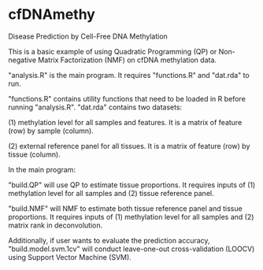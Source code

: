 # cfDNAmethy
Disease Prediction by Cell-Free DNA Methylation 

This is a basic example of using Quadratic Programming (QP) or Non-negative Matrix Factorization (NMF) on cfDNA methylation data. 

"analysis.R" is the main program. It requires "functions.R" and "dat.rda" to run. 

"functions.R" contains utility functions that need to be loaded in R before running "analysis.R". 
"dat.rda" contains two datasets:

(1) methylation level for all samples and features. It is a matrix of feature (row) by sample (column).

(2) external reference panel for all tissues. It is a matrix of feature (row) by tissue (column).

In the main program:

"build.QP" will use QP to estimate tissue proportions. It requires inputs of (1) methylation level for all samples and (2) tissue reference panel. 

"build.NMF" will NMF to estimate both tissue reference panel and tissue proportions. It requires inputs of (1) methylation level for all samples and (2) matrix rank in deconvolution. 

Additionally, if user wants to evaluate the prediction accuracy, "build.model.svm.1cv" will conduct leave-one-out cross-validation (LOOCV) using Support Vector Machine (SVM). 
